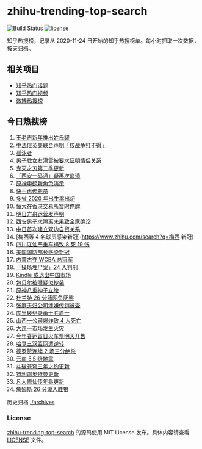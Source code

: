 # zhihu-trending-top-search

[![Build Status](https://github.com/justjavac/zhihu-trending-top-search/workflows/ci/badge.svg?branch=main)](https://github.com/justjavac/zhihu-trending-top-search/actions)
[![license](https://img.shields.io/github/license/justjavac/zhihu-trending-top-search)](https://github.com/justjavac/zhihu-trending-top-search/blob/main/LICENSE)

知乎热搜榜，记录从 2020-11-24 日开始的知乎热搜榜单。每小时抓取一次数据，按天[归档](./archives)。

## 相关项目

- [知乎热门话题](https://github.com/justjavac/zhihu-trending-hot-questions)
- [知乎热门视频](https://github.com/justjavac/zhihu-trending-hot-video)
- [微博热搜榜](https://github.com/justjavac/weibo-trending-hot-search)

## 今日热搜榜

<!-- BEGIN -->
<!-- 最后更新时间 Tue Jan 04 2022 21:18:33 GMT+0800 (China Standard Time) -->

1. [王老吉新年推出姓氏罐](https://www.zhihu.com/search?q=王老吉)
1. [中法俄英美联合声明「核战争打不得」](https://www.zhihu.com/search?q=五核武器国家发表联合声明)
1. [孤泳者](https://www.zhihu.com/search?q=孤泳者)
1. [男子教女友滑雪被要求证明情侣关系](https://www.zhihu.com/search?q=云佛山滑雪场)
1. [鬼灭之刃第二季更新](https://www.zhihu.com/search?q=鬼灭之刃)
1. [「西安一码通」疑再次崩溃](https://www.zhihu.com/search?q=西安一码通)
1. [原神申鹤新角色演示](https://www.zhihu.com/search?q=原神)
1. [快手再传裁员](https://www.zhihu.com/search?q=快手裁员)
1. [多省 2020 年出生率出炉](https://www.zhihu.com/search?q=2020年出生率)
1. [恒大在香港交易所暂时停牌](https://www.zhihu.com/search?q=恒大)
1. [明日方舟运营发声明](https://www.zhihu.com/search?q=明日方舟)
1. [西安男子求隔离未果致全家确诊](https://www.zhihu.com/search?q=西安男子求隔离)
1. [中日首次建立双边自贸关系](https://www.zhihu.com/search?q=中日双边自贸关系)
1. [梅西等 4 名球员感染新冠](https://www.zhihu.com/search?q=梅西 新冠)
1. [四川江油严重车祸致 8 死 19 伤](https://www.zhihu.com/search?q=四川江油车祸)
1. [美国国防部长感染新冠](https://www.zhihu.com/search?q=美国国防部长)
1. [内蒙古夺 WCBA 总冠军](https://www.zhihu.com/search?q=WCBA)
1. [「操场埋尸案」24 人判刑](https://www.zhihu.com/search?q=操场埋尸案)
1. [Kindle 或退出中国市场](https://www.zhihu.com/search?q=Kindle)
1. [包贝尔被曝疑似抄袭](https://www.zhihu.com/search?q=包贝尔抄袭)
1. [原神八重神子立绘](https://www.zhihu.com/search?q=原神)
1. [杜兰特 26 分篮网负灰熊](https://www.zhihu.com/search?q=篮网)
1. [张庭夫妇公司涉嫌传销被查](https://www.zhihu.com/search?q=张庭夫妇)
1. [库里破纪录勇士胜爵士](https://www.zhihu.com/search?q=勇士)
1. [山西一公司爆炸致 4 人死亡](https://www.zhihu.com/search?q=山西爆炸)
1. [大连一市场发生火灾](https://www.zhihu.com/search?q=大连火灾)
1. [今年春运首日火车票明天开售](https://www.zhihu.com/search?q=春运)
1. [哈登三双篮网遭逆转](https://www.zhihu.com/search?q=篮网)
1. [德罗赞连续 2 场三分绝杀](https://www.zhihu.com/search?q=德罗赞)
1. [云南 5.5 级地震](https://www.zhihu.com/search?q=云南地震)
1. [斗破苍穹三年之约更新](https://www.zhihu.com/search?q=斗破苍穹三年之约)
1. [特利迦奥特曼更新](https://www.zhihu.com/search?q=特利迦奥特曼)
1. [凡人修仙传年番更新](https://www.zhihu.com/search?q=凡人修仙传)
1. [詹姆斯 26 分湖人胜狼](https://www.zhihu.com/search?q=湖人)

<!-- END -->

历史归档 [./archives](./archives)

### License

[zhihu-trending-top-search](https://github.com/justjavac/zhihu-trending-top-search)
的源码使用 MIT License 发布。具体内容请查看 [LICENSE](./LICENSE) 文件。
